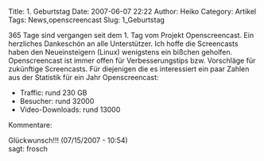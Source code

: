 Title: 1. Geburtstag
Date: 2007-06-07 22:22
Author: Heiko
Category: Artikel
Tags: News,openscreencast
Slug: 1_Geburtstag

365 Tage sind vergangen seit dem 1. Tag vom Projekt Openscreencast. Ein
herzliches Dankeschön an alle Unterstützer. Ich hoffe die Screencasts haben
den Neueinsteigern (Linux) wenigstens ein bißchen geholfen. Openscreencast ist
immer offen für Verbesserungstips bzw. Vorschläge für zukünftige Screencasts.
Für diejenigen die es interessiert ein paar Zahlen aus der Statistik für ein
Jahr Openscreencast:

  * Traffic: rund 230 GB
  * Besucher: rund 32000
  * Video-Downloads: rund 13000

Kommentare:

Glückwunsch!!! (07/15/2007 - 10:54)  
sagt: frosch

